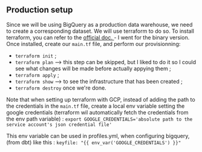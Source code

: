 ## Production setup


Since we will be using BigQuery as a production data warehouse, we need to create a corresponding dataset. We will use terraform to do so.
To install terraform, you can refer to the [official doc. ](https://developer.hashicorp.com/terraform/install) - I went for the binary version. 
Once installed, create our ``` main.tf ``` file, and perform our provisionning:
* ``` terraform init ``` ;
* ``` terraform plan ``` --> this step can be skipped, but I liked to do it so I could see what changes will be made before actually appying them ;
* ``` terraform apply ``` ;
* ``` terraform show ``` --> to see the infrastructure that has been created ;
* ``` terraform destroy ``` once we're done.

Note that when setting up terraform with GCP, instead of adding the path to the credentials in the ``` main.tf ``` file, create a local env variable setting the google credentials (terraform wil automatically fetch the credentials from the env path variable) : 
	```
	export GOOGLE_CREDENTIALS='absolute path to the service account's json credential file'
	```

This env variable can be used in profiles.yml, when configuring bigquery, (from dbt) like this : 
``` keyfile: "{{ env_var('GOOGLE_CREDENTIALS') }}" ```